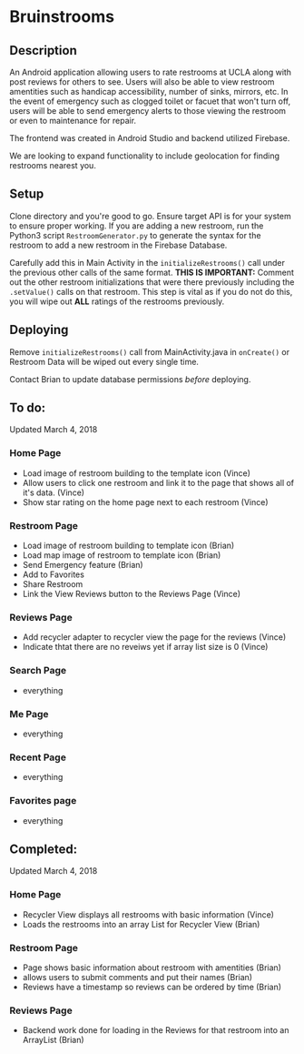 # Bruinstrooms

## Description

An Android application allowing users to rate restrooms at UCLA along with
post reviews for others to see. Users will also be able to view restroom
amentities such as handicap accessibility, number of sinks, mirrors, etc.
In the event of emergency such as clogged toilet or facuet that won't turn off,
users will be able to send emergency alerts to those viewing the restroom or
even to maintenance for repair. 

The frontend was created in Android Studio and backend utilized Firebase.

We are looking to expand functionality to include geolocation for finding
restrooms nearest you.

## Setup

Clone directory and you're good to go. Ensure target API is for your system to ensure proper working. 
If you are adding a new restroom, run the Python3 script `RestroomGenerator.py` to generate
the syntax for the restroom to add a new restroom in the Firebase Database.

Carefully add this in Main Activity in the `initializeRestrooms()` call under the previous other calls
of the same format. **THIS IS IMPORTANT:** Comment out the other restroom initializations that were there
previously including the `.setValue()` calls on that restroom. This step is vital as if you do not do this,
you will wipe out **ALL** ratings of the restrooms previously. 

## Deploying

Remove `initializeRestrooms()` call from MainActivity.java in `onCreate()` or Restroom Data will be wiped 
out every single time. 

Contact Brian to update database permissions *before* deploying. 

## To do:
Updated March 4, 2018

### Home Page
- Load image of restroom building to the template icon (Vince)
- Allow users to click one restroom and link it to the page that shows all of it's data. (Vince)
- Show star rating on the home page next to each restroom (Vince)

### Restroom Page
- Load image of restroom building to template icon (Brian)
- Load map image of restroom to template icon (Brian)
- Send Emergency feature (Brian)
- Add to Favorites
- Share Restroom 
- Link the View Reviews button to the Reviews Page (Vince)

### Reviews Page
- Add recycler adapter to recycler view the page for the reviews (Vince)
- Indicate thtat there are no reveiws yet if array list size is 0 (Vince)

### Search Page
- everything

### Me Page
- everything

### Recent Page
- everything

### Favorites page
- everything

## Completed:
Updated March 4, 2018

### Home Page
- Recycler View displays all restrooms with basic information (Vince)
- Loads the restrooms into an array List for Recycler View (Brian) 

### Restroom Page
- Page shows basic information about restroom with amentities (Brian)
- allows users to submit comments and put their names (Brian)
- Reviews have a timestamp so reviews can be ordered by time (Brian) 

### Reviews Page
- Backend work done for loading in the Reviews for that restroom into an ArrayList (Brian)

